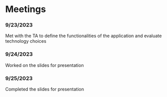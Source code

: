 # Meetings

### 9/23/2023
Met with the TA to define the functionalities of the application and evaluate technology choices

### 9/24/2023
Worked on the slides for presentation

### 9/25/2023
Completed the slides for presentation

